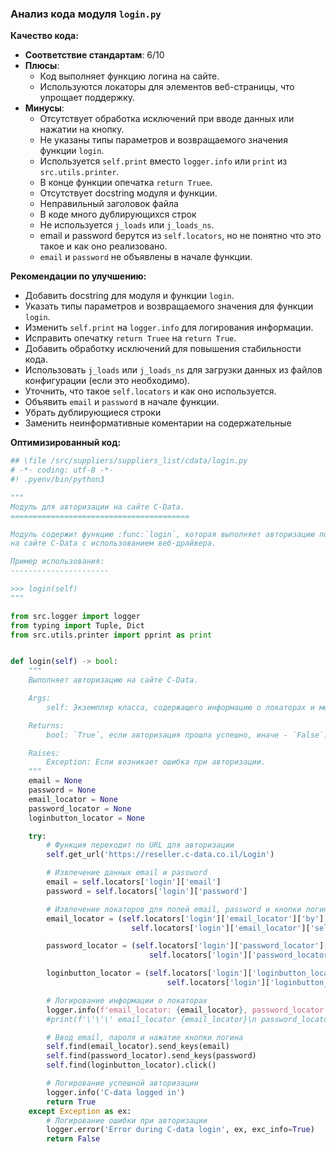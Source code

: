 ### **Анализ кода модуля `login.py`**

**Качество кода:**

- **Соответствие стандартам**: 6/10
- **Плюсы**:
    - Код выполняет функцию логина на сайте.
    - Используются локаторы для элементов веб-страницы, что упрощает поддержку.
- **Минусы**:
    - Отсутствует обработка исключений при вводе данных или нажатии на кнопку.
    - Не указаны типы параметров и возвращаемого значения функции `login`.
    - Используется `self.print` вместо `logger.info` или `print` из `src.utils.printer`.
    - В конце функции опечатка `return Truee`.
    - Отсутствует docstring модуля и функции.
    - Неправильный заголовок файла
    - В коде много дублирующихся строк
    - Не используется `j_loads` или `j_loads_ns`.
    - email и password берутся из `self.locators`, но не понятно что это такое и как оно реализовано.
    - `email` и `password` не объявлены в начале функции.

**Рекомендации по улучшению:**

- Добавить docstring для модуля и функции `login`.
- Указать типы параметров и возвращаемого значения для функции `login`.
- Изменить `self.print` на `logger.info` для логирования информации.
- Исправить опечатку `return Truee` на `return True`.
- Добавить обработку исключений для повышения стабильности кода.
- Использовать `j_loads` или `j_loads_ns` для загрузки данных из файлов конфигурации (если это необходимо).
- Уточнить, что такое `self.locators` и как оно используется.
- Объявить `email` и `password` в начале функции.
- Убрать дублирующиеся строки
- Заменить неинформативные коментарии на содержательные

**Оптимизированный код:**

```python
## \file /src/suppliers/suppliers_list/cdata/login.py
# -*- coding: utf-8 -*-
#! .pyenv/bin/python3

"""
Модуль для авторизации на сайте C-Data.
========================================

Модуль содержит функцию :func:`login`, которая выполняет авторизацию пользователя
на сайте C-Data с использованием веб-драйвера.

Пример использования:
----------------------

>>> login(self)
"""

from src.logger import logger
from typing import Tuple, Dict
from src.utils.printer import pprint as print


def login(self) -> bool:
    """
    Выполняет авторизацию на сайте C-Data.

    Args:
        self: Экземпляр класса, содержащего информацию о локаторах и методы для работы с веб-драйвером.

    Returns:
        bool: `True`, если авторизация прошла успешно, иначе - `False`.

    Raises:
        Exception: Если возникает ошибка при авторизации.
    """
    email = None
    password = None
    email_locator = None
    password_locator = None
    loginbutton_locator = None

    try:
        # Функция переходит по URL для авторизации
        self.get_url('https://reseller.c-data.co.il/Login')

        # Извлечение данных email и password
        email = self.locators['login']['email']
        password = self.locators['login']['password']

        # Извлечение локаторов для полей email, password и кнопки логина
        email_locator = (self.locators['login']['email_locator']['by'],
                           self.locators['login']['email_locator']['selector'])

        password_locator = (self.locators['login']['password_locator']['by'],
                               self.locators['login']['password_locator']['selector'])

        loginbutton_locator = (self.locators['login']['loginbutton_locator']['by'],
                                   self.locators['login']['loginbutton_locator']['selector'])

        # Логирование информации о локаторах
        logger.info(f'email_locator: {email_locator}, password_locator: {password_locator}, loginbutton_locator: {loginbutton_locator}')
        #print(f'\'\'\' email_locator {email_locator}\n password_locator {password_locator}\n loginbutton_locator {loginbutton_locator}\'\'\'')

        # Ввод email, пароля и нажатие кнопки логина
        self.find(email_locator).send_keys(email)
        self.find(password_locator).send_keys(password)
        self.find(loginbutton_locator).click()

        # Логирование успешной авторизации
        logger.info('C-data logged in')
        return True
    except Exception as ex:
        # Логирование ошибки при авторизации
        logger.error('Error during C-data login', ex, exc_info=True)
        return False